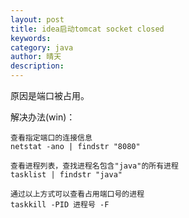 ```yaml
---
layout: post
title: idea启动tomcat socket closed
keywords: 
category: java
author: 晴天
description:
---
```


原因是端口被占用。

解决办法(win)：

```
查看指定端口的连接信息
netstat -ano | findstr "8080"

查看进程列表，查找进程名包含"java"的所有进程
tasklist | findstr "java"

通过以上方式可以查看占用端口号的进程
taskkill -PID 进程号 -F
```

